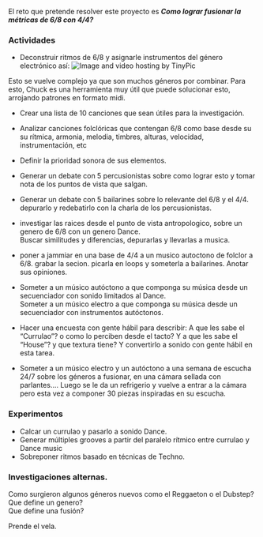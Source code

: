 El reto que pretende resolver este proyecto es
*__Como lograr fusionar la métricas de 6/8 con 4/4?__* 




### Actividades

* Deconstruir ritmos de 6/8  y asignarle instrumentos del género electrónico así:
<img src="http://i57.tinypic.com/mwyuki.png" border="0" alt="Image and video hosting by TinyPic"></a>

Esto se vuelve complejo ya que son muchos géneros por combinar.  Para esto, Chuck es una herramienta muy  útil que puede solucionar esto, arrojando patrones en formato midi. 

* Crear una lista de 10 canciones que sean útiles para la investigación. 

* Analizar canciones folclóricas que contengan 6/8 como base desde su su rítmica, armonia, melodia, timbres, alturas, velocidad, instrumentación, etc  
 
* Definir la prioridad sonora de sus elementos. 

* Generar un debate con 5 percusionistas sobre como lograr esto y tomar nota de los puntos de vista que salgan.    

* Generar un debate con 5 bailarines sobre lo relevante del 6/8 y el 4/4. depurarlo y redebatirlo con la charla de los percusionistas.  

* investigar las raices desde el punto de vista antropologico, sobre un genero de 6/8 con un genero Dance.  
Buscar similitudes y diferencias, depurarlas y llevarlas a musica.   

* poner a jammiar en una base de 4/4 a un musico autoctono de folclor a 6/8.  grabar la secion. picarla en loops y someterla a bailarines.  Anotar sus opiniones.  

* Someter a un músico autóctono a que componga su música desde un secuenciador con sonido limitados al Dance.    
  Someter a un músico electro a que componga su música desde un secuenciador con instrumentos autóctonos.
* Hacer una encuesta con gente hábil para describir: A que les sabe el “Currulao”? o como lo perciben desde el tacto? Y a que les sabe el “House”? y que textura tiene?	
Y convertirlo a sonido con gente hábil en esta tarea.

* Someter a un músico electro y un autóctono a una semana de escucha 24/7 sobre los géneros a fusionar, en una cámara sellada con parlantes….   Luego se le da un refrigerio y vuelve a entrar a la cámara pero esta vez a componer 30 piezas inspiradas en su escucha.


### Experimentos

* Calcar un currulao y pasarlo a sonido Dance.  
* Generar múltiples grooves a partir del paralelo rítmico entre currulao y Dance music  
* Sobreponer ritmos basado en técnicas de Techno.  


### Investigaciones alternas.  
Como surgieron algunos géneros nuevos como el Reggaeton o el Dubstep?  
Que define un genero?  
Que define una fusión?  





Prende el vela.
